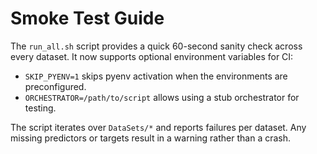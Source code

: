 # Smoke Test Guide

The `run_all.sh` script provides a quick 60-second sanity check across every dataset.
It now supports optional environment variables for CI:

- `SKIP_PYENV=1` skips pyenv activation when the environments are preconfigured.
- `ORCHESTRATOR=/path/to/script` allows using a stub orchestrator for testing.

The script iterates over `DataSets/*` and reports failures per dataset.
Any missing predictors or targets result in a warning rather than a crash.
